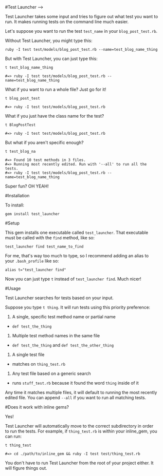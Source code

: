 #Test Launcher -->

Test Launcher takes some input and tries to figure out what test you want to run. It makes running tests on the command line much easier.

Let's suppose you want to run the test `test_name` in your `blog_post_test.rb`.  

Without Test Launcher, you might type this:

```
ruby -I test test/models/blog_post_test.rb --name=test_blog_name_thing
```

But with Test Launcher, you can just type this:

```
t test_blog_name_thing

#=> ruby -I test test/models/blog_post_test.rb --name=test_blog_name_thing
```

What if you want to run a whole file?  Just go for it!

```
t blog_post_test

#=> ruby -I test test/models/blog_post_test.rb
```

What if you just have the class name for the test?

```
t BlogPostTest

#=> ruby -I test test/models/blog_post_test.rb
```

But what if you aren't specific enough?

```
t test_blog_na

#=> Found 10 test methods in 3 files.
#=> Running most recently edited. Run with '--all' to run all the tests.
#=> ruby -I test test/models/blog_post_test.rb --name=test_blog_name_thing
```

Super fun? OH YEAH!

#Installation

To install:

```
gem install test_launcher
```

#Setup

This gem installs one executable called `test_launcher`.  That executable must be called with the `find` method, like so:

```
test_launcher find test_name_to_find
```

For me, that's way too much to type, so I recommend adding an alias to your `.bash_profile` like so:

```
alias t="test_launcher find"
```

Now you can just type `t` instead of `test_launcher find`.  Much nicer!

#Usage

Test Launcher searches for tests based on your input.

Suppose you type `t thing`.  It will run tests using this priority preference:

1. A single, specific test method name or partial name
  - `def test_the_thing`

1. Multiple test method names in the same file
  - `def test_the_thing` and `def test_the_other_thing`

1. A single test file
  - matches on `thing_test.rb`

1. Any test file based on a generic search
  - runs `stuff_test.rb` because it found the word `thing` inside of it

Any time it matches multiple files, it will default to running the most recently edited file.  You can append `--all` if you want to run all matching tests.

#Does it work with inline gems?

Yes!

Test Launcher will automatically move to the correct subdirectory in order to run the tests.  For example, if `thing_test.rb` is within your inline_gem, you can run:


```
t thing_test

#=> cd ./path/to/inline_gem && ruby -I test test/thing_test.rb
```

You don't have to run Test Launcher from the root of your project either.  It will figure things out.
